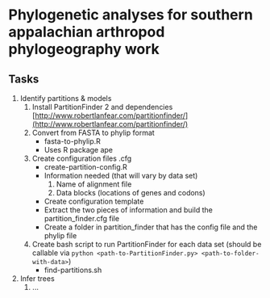# Phylogenetic analyses for southern appalachian arthropod phylogeography work

## Tasks
1. Identify partitions & models
    1. Install PartitionFinder 2 and dependencies [http://www.robertlanfear.com/partitionfinder/](http://www.robertlanfear.com/partitionfinder/)
    2. Convert from FASTA to phylip format
        + fasta-to-phylip.R
        + Uses R package ape
    3. Create configuration files .cfg
        + create-partition-config.R
        + Information needed (that will vary by data set)
            1. Name of alignment file
            2. Data blocks (locations of genes and codons)
        + Create configuration template
        + Extract the two pieces of information and build the partition_finder.cfg file
        + Create a folder in partition_finder that has the config file and the phylip file
    4. Create bash script to run PartitionFinder for each data set (should be callable via `python <path-to-PartitionFinder.py> <path-to-folder-with-data>`)
        + find-partitions.sh
2. Infer trees
    1. ...
